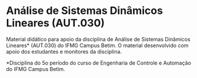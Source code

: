 # Análise de Sistemas Dinâmicos Lineares (AUT.030)

Material didático para apoio da disciplina de Análise de Sistemas Dinâmicos Lineares* (AUT.030) do IFMG Campus Betim. O material desenvolvido com apoio dos estudantes e monitores da disciplina.

*Disciplina do 5o período do curso de Engenharia de Controle e Automação do IFMG Campus Betim.
